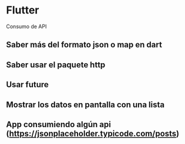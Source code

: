 # Flutter
Consumo de API

## Saber más del formato json o map en dart
## Saber usar el paquete http
## Usar future
## Mostrar los datos en pantalla con una lista
## App consumiendo algún api (https://jsonplaceholder.typicode.com/posts)
